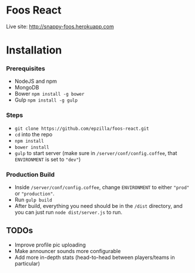 Foos React
==========

Live site: http://snappy-foos.herokuapp.com

# Installation
### Prerequisites
- NodeJS and npm
- MongoDB
- Bower `npm install -g bower`
- Gulp `npm install -g gulp`

### Steps
- `git clone https://github.com/epzilla/foos-react.git`
- `cd` into the repo
- `npm install`
- `bower install`
- `gulp` to start server (make sure in `/server/conf/config.coffee`, that `ENVIRONMENT` is set to `"dev"`)

### Production Build
- Inside `/server/conf/config.coffee`, change `ENVIRONMENT` to either `"prod"` or `"production"`.
- Run `gulp build`
- After build, everything you need should be in the `/dist` directory, and you can just run `node dist/server.js` to run.

## TODOs
- Improve profile pic uploading
- Make announcer sounds more configurable
- Add more in-depth stats (head-to-head between players/teams in particular)

